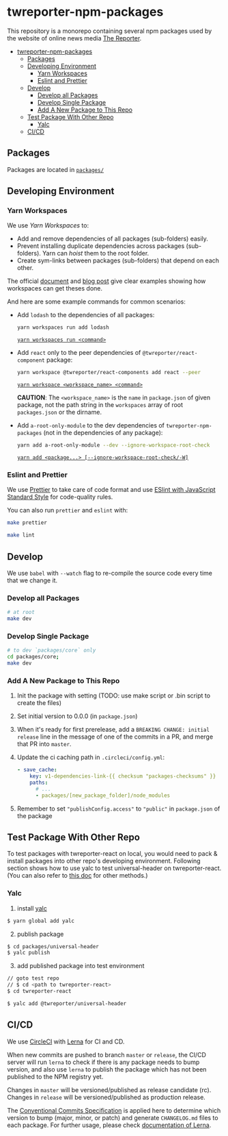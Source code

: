 # twreporter-npm-packages

This repository is a monorepo containing several npm packages used by the website of online news media [The Reporter](https://www.twreporter.org).

- [twreporter-npm-packages](#twreporter-npm-packages)
  - [Packages](#packages)
  - [Developing Environment](#developing-environment)
    - [Yarn Workspaces](#yarn-workspaces)
    - [Eslint and Prettier](#eslint-and-prettier)
  - [Develop](#develop)
    - [Develop all Packages](#develop-all-packages)
    - [Develop Single Package](#develop-single-package)
    - [Add A New Package to This Repo](#add-a-new-package-to-this-repo)
  - [Test Package With Other Repo](#test-with-other-repo)
    - [Yalc](#yalc)
  - [CI/CD](#cicd)

## Packages

Packages are located in [`packages/`](https://github.com/twreporter/twreporter-npm-packages/tree/master/packages)

## Developing Environment

### Yarn Workspaces

We use _Yarn Workspaces_ to:

- Add and remove dependencies of all packages (sub-folders) easily.
- Prevent installing duplicate dependencies across packages (sub-folders). Yarn can _hoist_ them to the root folder.
- Create sym-links between packages (sub-folders) that depend on each other.

The official [document](https://yarnpkg.com/en/docs/workspaces) and [blog post](https://yarnpkg.com/blog/2017/08/02/introducing-workspaces/) give clear examples showing how workspaces can get theses done.

And here are some example commands for common scenarios:

- Add `lodash` to the dependencies of all packages:

  ```bash
  yarn workspaces run add lodash
  ```

  [`yarn workspaces run <command>`](https://yarnpkg.com/en/docs/cli/workspaces#toc-yarn-workspaces-run)

- Add `react` only to the peer dependencies of `@twreporter/react-component` package:

  ```bash
  yarn workspace @twreporter/react-components add react --peer
  ```

  [`yarn workspace <workspace_name> <command>`](https://yarnpkg.com/en/docs/cli/workspace)

  **CAUTION**: The `<workspace_name>` is the `name` in `package.json` of given package, not the path string in the `workspaces` array of root `packages.json` or the dirname.

- Add `a-root-only-module` to the dev dependencies of `twreporter-npm-packages` (not in the dependencies of any package):

  ```bash
  yarn add a-root-only-module --dev --ignore-workspace-root-check
  ```

  [`yarn add <package...> [--ignore-workspace-root-check/-W]`](https://yarnpkg.com/en/docs/cli/add#toc-yarn-add-ignore-workspace-root-check-w)

### Eslint and Prettier

We use [Prettier](https://prettier.io/) to take care of code format and use [ESlint with JavaScript Standard Style](https://github.com/standard/eslint-config-standard) for code-quality rules.

You can also run `prettier` and `eslint` with:

```bash
make prettier

make lint
```

## Develop

We use `babel` with `--watch` flag to re-compile the source code every time that we change it.

### Develop all Packages

```bash
# at root
make dev
```

### Develop Single Package

```bash
# to dev `packages/core` only
cd packages/core;
make dev
```

### Add A New Package to This Repo

1. Init the package with setting (TODO: use make script or .bin script to create the files)
2. Set initial version to 0.0.0 (in `package.json`)
3. When it's ready for first prerelease, add a `BREAKING CHANGE: initial release` line in the message of one of the commits in a PR, and merge that PR into `master`.
4. Update the ci caching path in `.circleci/config.yml`:

   ```yml
   - save_cache:
       key: v1-dependencies-link-{{ checksum "packages-checksums" }}
       paths:
         # ...
         - packages/[new_package_folder]/node_modules
   ```

5. Remember to set `"publishConfig.access"` to `"public"` in `package.json` of the package

## Test Package With Other Repo

To test packages with twreporter-react on local, you would need to pack & install packages into other repo's developing environment.
Following section shows how to use yalc to test universal-header on twreporter-react.
(You can also refer to [this doc](https://github.com/twreporter/between-you-and-me/blob/master/dev-notes/how-to-dev-npm-packages-comfortably.md) for other methods.)

### Yalc

1. install [yalc](https://github.com/wclr/yalc)

```bash
$ yarn global add yalc
```

2. publish package

```bash
$ cd packages/universal-header
$ yalc publish
```

3. add published package into test environment

```bash
// goto test repo
// $ cd <path to twreporter-react>
$ cd twreporter-react

$ yalc add @twreporter/universal-header
```

## CI/CD

We use [CircleCI](https://circleci.com/) with [Lerna](https://github.com/lerna/lerna) for CI and CD.

When new commits are pushed to branch `master` or `release`, the CI/CD server will run `lerna` to check if there is any package needs to bump version, and also use `lerna` to publish the package which has not been published to the NPM registry yet.

Changes in `master` will be versioned/published as release candidate (rc). Changes in `release` will be versioned/published as production release.

The [Conventional Commits Specification](https://www.conventionalcommits.org/en/v1.0.0/) is applied here to determine which version to bump (major, minor, or patch) and generate `CHANGELOG.md` files to each package. For further usage, please check [documentation of Lerna](https://github.com/lerna/lerna/tree/master/commands/version#positionals).

